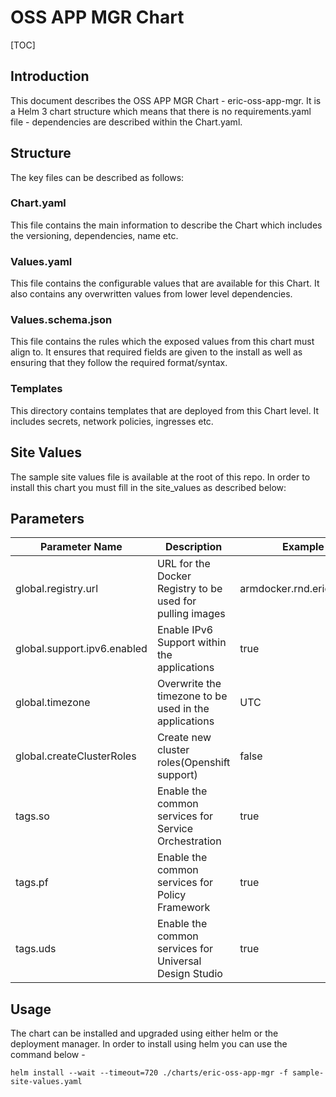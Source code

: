 # OSS APP MGR Chart

[TOC]

## Introduction

This document describes the OSS APP MGR Chart - eric-oss-app-mgr. It is a Helm 3 chart structure which means that there
is no requirements.yaml file - dependencies are described within the Chart.yaml.

## Structure

The key files can be described as follows:

### Chart.yaml

This file contains the main information to describe the Chart which includes the versioning, dependencies, name etc.

### Values.yaml

This file contains the configurable values that are available for this Chart. It also contains any overwritten values
from lower level dependencies.

### Values.schema.json

This file contains the rules which the exposed values from this chart must align to. It ensures that required fields are
given to the install as well as ensuring that they follow the required format/syntax.

### Templates

This directory contains templates that are deployed from this Chart level. It includes secrets, network policies,
ingresses etc.

## Site Values

The sample site values file is available at the root of this repo. In order to install this chart you must fill in the
site_values as described below:

## Parameters

| Parameter Name               | Description                                                                   | Example                     |
|------------------------------|-------------------------------------------------------------------------------|-----------------------------|
| global.registry.url          | URL for the Docker Registry to be used for pulling images                     | armdocker.rnd.ericsson.se   |
| global.support.ipv6.enabled  | Enable IPv6 Support within the applications                                   | true                        |
| global.timezone              | Overwrite the timezone to be used in the applications                         | UTC                         |
| global.createClusterRoles    | Create new cluster roles(Openshift support)                                   | false                       |
| tags.so                      | Enable the common services for Service Orchestration                          | true                        |
| tags.pf                      | Enable the common services for Policy Framework                               | true                        |
| tags.uds                     | Enable the common services for Universal Design Studio                        | true                        |

## Usage

The chart can be installed and upgraded using either helm or the deployment manager. In order to install using helm you
can use the command below -

```
helm install --wait --timeout=720 ./charts/eric-oss-app-mgr -f sample-site-values.yaml
```




